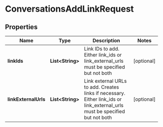 

# ConversationsAddLinkRequest


## Properties

| Name | Type | Description | Notes |
|------------ | ------------- | ------------- | -------------|
|**linkIds** | **List&lt;String&gt;** | Link IDs to add. Either link_ids or link_external_urls must be specified but not both |  [optional] |
|**linkExternalUrls** | **List&lt;String&gt;** | Link external URLs to add. Creates links if necessary. Either link_ids or link_external_urls must be specified but not both |  [optional] |



